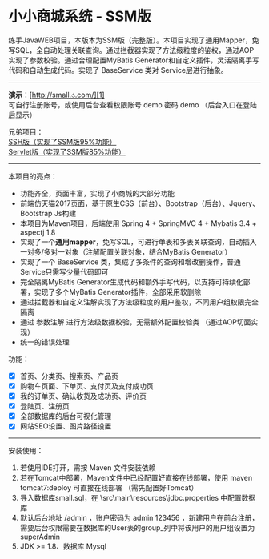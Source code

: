 # 小小商城系统  - SSM版

练手JavaWEB项目，本版本为SSM版（完整版）。本项目实现了通用Mapper，免写SQL，全自动处理关联查询。通过拦截器实现了方法级粒度的鉴权，通过AOP实现了参数校验。通过合理配置MyBatis Generator和自定义插件，灵活隔离手写代码和自动生成代码。实现了 BaseService 类对 Service层进行抽象。

---------------------------

**演示**：[http://small.ડ.com/][1]  
可自行注册账号，或使用后台查看权限账号 demo 密码 demo （后台入口在登陆后显示）  

兄弟项目：  
[SSH版（实现了SSM版95%功能）][3]  
[Servlet版（实现了SSM版85%功能）][2]  

----------------------------

本项目的亮点：

 * 功能齐全，页面丰富，实现了小商城的大部分功能
 * 前端仿天猫2017页面，基于原生CSS（前台）、Bootstrap（后台）、Jquery、Bootstrap Js构建
 * 本项目为Maven项目，后端使用 Spring 4 + SpringMVC 4 + Mybatis 3.4 + aspectj 1.8
 * 实现了一个**通用mapper**，免写SQL，可进行单表和多表关联查询，自动插入一对多/多对一对象（注解配置关联对象，结合MyBatis Generator）
 * 实现了一个 BaseService 类，集成了多条件的查询和增改删操作，普通Service只需写少量代码即可
 * 完全隔离MyBatis Generator生成代码和额外手写代码，以支持可持续化部署，实现了多个MyBatis Generator插件，全部采用软删除
 * 通过拦截器和自定义注解实现了方法级粒度的用户鉴权，不同用户组权限完全隔离
 * 通过 参数注解 进行方法级数据校验，无需额外配置校验类 （通过AOP切面实现）
 * 统一的错误处理
  
功能： 

 - [x] 首页、分类页、搜索页、产品页
 - [x] 购物车页面、下单页、支付页及支付成功页
 - [x] 我的订单页、确认收货及成功页、评价页
 - [x] 登陆页、注册页
 - [x] 全部数据库的后台可视化管理
 - [x] 网站SEO设置、图片路径设置

------------------
 
 安装使用：
 
  1. 若使用IDE打开，需按 Maven 文件安装依赖
  2. 若在Tomcat中部署，Maven文件中已经配置好直接在线部署，使用 maven tomcat7:deploy 可直接在线部署 （需先配置好Tomcat）
  3. 导入数据库small.sql，在 \src\main\resources\jdbc.properties 中配置数据库
  4. 默认后台地址 /admin ，账户密码为 admin 123456 ，新建用户在前台注册，需要后台权限需要在数据库的User表的group_列中将该用户的用户组设置为 superAdmin
  5. JDK >= 1.8、数据库 Mysql


  [1]: http://small.ડ.com
  [2]: https://github.com/xenv/S-mall-servlet
  [3]: https://github.com/xenv/S-mall-ssh